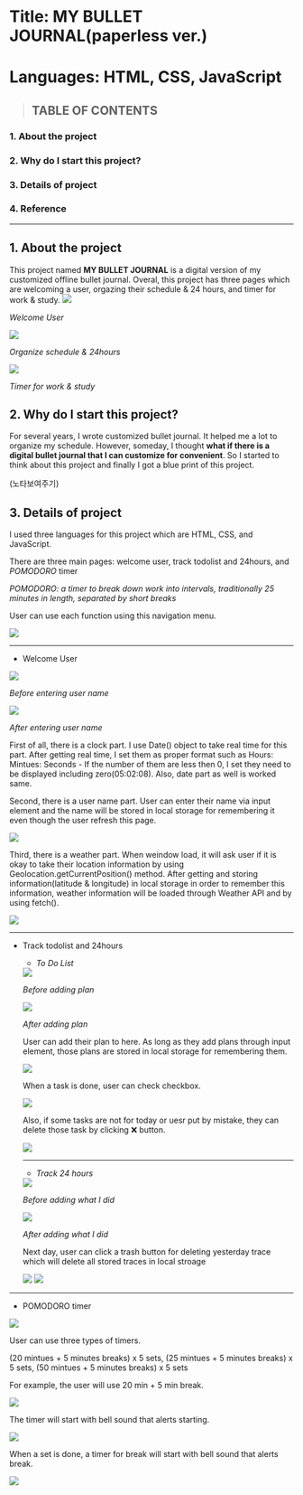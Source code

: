 # Title: MY BULLET JOURNAL(paperless ver.)
# Languages: HTML, CSS, JavaScript

> ## TABLE OF CONTENTS
### 1. About the project

### 2. Why do I start this project?

### 3. Details of project

### 4. Reference

------
## 1. About the project

This project named **MY BULLET JOURNAL** is a digital version of my customized offline bullet journal. 
Overal, this project has three pages which are welcoming a user, orgazing their schedule & 24 hours, and timer for work & study.
<img src="https://user-images.githubusercontent.com/64330888/122252847-9e72a900-cf06-11eb-8c46-add22d094c91.png"/>            

_Welcome User_

<img src="https://user-images.githubusercontent.com/64330888/122252858-a0d50300-cf06-11eb-92c4-91610f973c6c.png"/>

_Organize schedule & 24hours_

<img src="https://user-images.githubusercontent.com/64330888/122252864-a2063000-cf06-11eb-9424-5a4720a9e922.png"/>

_Timer for work & study_

## 2. Why do I start this project?

For several years, I wrote customized bullet journal. It helped me a lot to organize my schedule. 
However, someday, I thought **what if there is a digital bullet journal that I can customize for convenient**. 
So I started to think about this project and finally I got a blue print of this project.

(노타보여주기)


## 3. Details of project

I used three languages for this project which are HTML, CSS, and JavaScript.

There are three main pages: welcome user, track todolist and 24hours, and *POMODORO* timer

*POMODORO: a timer to break down work into intervals, traditionally 25 minutes in length, separated by short breaks*

User can use each function using this navigation menu.

<img src="https://user-images.githubusercontent.com/64330888/122632813-2546a200-d110-11eb-886d-a2561f97d817.png"/>

---------------------------------------

 * Welcome User

  <img src="https://user-images.githubusercontent.com/64330888/122579185-9f831200-d08f-11eb-8f21-46f1440aecd9.png"/>
  
   _Before entering user name_

  <img src="https://user-images.githubusercontent.com/64330888/122579178-9e51e500-d08f-11eb-86a6-9451543b1914.png"/>

   _After entering user name_

   First of all, there is a clock part. I use Date() object to take real time for this part. After getting real time, I set them as proper format such as Hours: Mintues: Seconds - If the number of them are less then 0, I set they need to be displayed including zero(05:02:08). Also, date part as well is worked same.
  
   Second, there is a user name part. User can enter their name via input element and the name will be stored in local storage for remembering it even though the user refresh this page. 
  
   <img src="https://user-images.githubusercontent.com/64330888/122580881-66e43800-d091-11eb-8839-91172f0d8739.png"/>
  
   Third, there is a weather part. When weindow load, it will ask user if it is okay to take their location information by using Geolocation.getCurrentPosition() method. After getting and storing information(latitude & longitude) in local storage in order to remember this information, weather information will be loaded through Weather API and by using fetch().
  
   <img src="https://user-images.githubusercontent.com/64330888/122632692-84f07d80-d10f-11eb-9477-0b36d07cddf7.png"/>

---------------------------------------
  
* Track todolist and 24hours
  
  * *To Do List*

  <img src="https://user-images.githubusercontent.com/64330888/122633011-26c49a00-d111-11eb-9b89-6300e58961e6.png"/>
  
    _Before adding plan_
  
  <img src="https://user-images.githubusercontent.com/64330888/122633061-77d48e00-d111-11eb-939e-571d9bca22c5.png"/>
  
    _After adding plan_
  
  
   User can add their plan to here. As long as they add plans through input element, those plans are stored in local storage for remembering them.
  
    <img src="https://user-images.githubusercontent.com/64330888/122633274-a4d57080-d112-11eb-9fa0-61c33893024d.png"/>
  
   When a task is done, user can check checkbox. 
  
    <img src="https://user-images.githubusercontent.com/64330888/122633117-dd287f00-d111-11eb-8d72-3a568d07928c.png"/>
  
   Also, if some tasks are not for today or uesr put by mistake, they can delete those task by clicking ❌ button.
  
    <img src="https://user-images.githubusercontent.com/64330888/122633186-1f51c080-d112-11eb-9b8b-9dd1c94dd0e9.png"/>

  ---------------------------------------
  * *Track 24 hours*
  
  <img src="https://user-images.githubusercontent.com/64330888/122633186-1f51c080-d112-11eb-9b8b-9dd1c94dd0e9.png"/>
  
   _Before adding what I did_
    
  <img src="https://user-images.githubusercontent.com/64330888/122633186-1f51c080-d112-11eb-9b8b-9dd1c94dd0e9.png"/>
  
   _After adding what I did_
   
  Next day, user can click a trash button for deleting yesterday trace which will delete all stored traces in local stroage
  
  <img src="https://user-images.githubusercontent.com/64330888/122633664-b455b900-d114-11eb-8170-29e39e8edb85.png"/>
  
  <img src="https://user-images.githubusercontent.com/64330888/122633673-bcadf400-d114-11eb-826e-090fabc10ad6.png"/>

---------------------------------------

* POMODORO timer

<img src="https://user-images.githubusercontent.com/64330888/122633741-10204200-d115-11eb-83ff-5e9c840bf631.png"/>

User can use three types of timers. 

(20 mintues + 5 minutes breaks) x 5 sets, (25 mintues + 5 minutes breaks) x 5 sets, (50 mintues + 5 minutes breaks) x 5 sets

For example, the user will use 20 min + 5 min break.

<img src="https://user-images.githubusercontent.com/64330888/122633810-6ab99e00-d115-11eb-8280-ca04ace9a760.png"/>

The timer will start with bell sound that alerts starting.

<img src="https://user-images.githubusercontent.com/64330888/122633814-6c836180-d115-11eb-8bd1-729f3905ab5b.png"/>

When a set is done, a timer for break will start with bell sound that alerts break.

<img src="https://user-images.githubusercontent.com/64330888/122634006-99844400-d116-11eb-97ab-9f513ad3d6b1.png"/>


 
  
  
  
  
  
  
  
  
  
  
  
  








